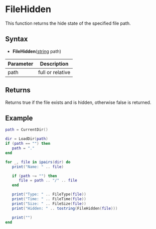 # FileHidden

This function returns the hide state of the specified file path.

## Syntax

- **FileHidden**([string](https://www.lua.org/manual/5.4/manual.html#6.4.1) path)

| Parameter | Description |
|---|---|
| path | full or relative |

## Returns

Returns true if the file exists and is hidden, otherwise false is returned.

## Example

```lua
path = CurrentDir()

dir = LoadDir(path)
if (path == "") then
   path = "."
end

for _, file in ipairs(dir) do
   print("Name: " .. file)

   if (path ~= "") then
      file = path .. "/" .. file
   end

   print("Type: " .. FileType(file))
   print("Time: " .. FileTime(file))
   print("Size: " .. FileSize(file))
   print("Hidden: " .. tostring(FileHidden(file)))

   print("")
end
```
